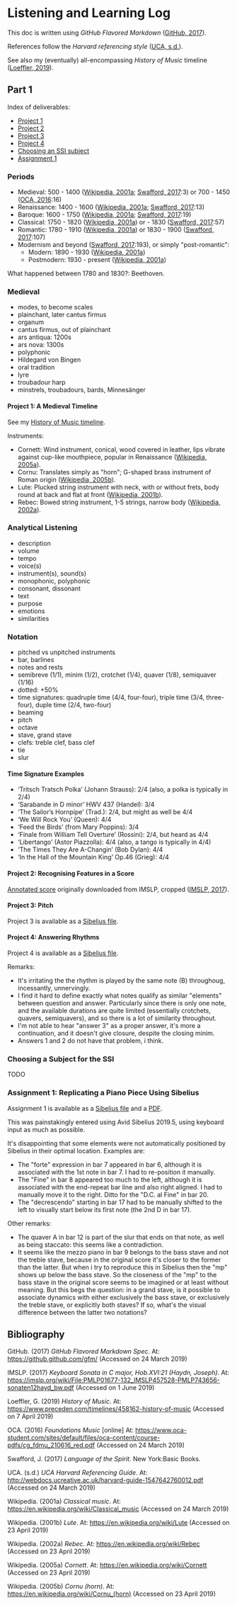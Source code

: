 # Listening and Learning Log

This doc is written using _GitHub Flavored Markdown_ ([GitHub, 2017]).

References follow the _Harvard referencing style_ ([UCA, s.d.]).

See also my (eventually) all-encompassing _History of Music_ timeline ([Loeffler, 2019]).

## Part 1

Index of deliverables:

- [Project 1](#project-1-a-medieval-timeline)
- [Project 2](#project-2-recognising-features-in-a-score)
- [Project 3](#project-3-pitch)
- [Project 4](#project-4-answering-rhythms)
- [Choosing an SSI subject](#choosing-a-subject-for-the-ssi)
- [Assignment 1](#assignment-1-replicating-a-piano-piece-using-sibelius)

### Periods

- Medieval: 500 - 1400 ([Wikipedia, 2001a]; [Swafford, 2017]:3) or 700 - 1450 ([OCA, 2016]:16)
- Renaissance: 1400 - 1600 ([Wikipedia, 2001a]; [Swafford, 2017]:13)
- Baroque: 1600 - 1750 ([Wikipedia, 2001a]; [Swafford, 2017]:19)
- Classical: 1750 - 1820 ([Wikipedia, 2001a]) or - 1830 ([Swafford, 2017]:57)
- Romantic: 1780 - 1910  ([Wikipedia, 2001a]) or 1830 - 1900 ([Swafford, 2017]:107)
- Modernism and beyond ([Swafford, 2017]:193), or simply "post-romantic":
    - Modern: 1890 - 1930 ([Wikipedia, 2001a])
    - Postmodern: 1930 - present ([Wikipedia, 2001a])

What happened between 1780 and 1830?: Beethoven.

### Medieval

- modes, to become scales
- plainchant, later cantus firmus
- organum
- cantus firmus, out of plainchant
- ars antiqua: 1200s
- ars nova: 1300s
- polyphonic
- Hildegard von Bingen
- oral tradition
- lyre
- troubadour harp
- minstrels, troubadours, bards, Minnesänger

#### Project 1: A Medieval Timeline

See my [History of Music timeline][Loeffler, 2019].

Instruments:

- Cornett: Wind instrument, conical, wood covered in leather, lips vibrate against cup-like mouthpiece, popular in Renaissance ([Wikipedia, 2005a]).
- Cornu: Translates simply as "horn"; G-shaped brass instrument of Roman origin ([Wikipedia, 2005b]).
- Lute: Plucked string instrument with neck, with or without frets, body round at back and flat at front ([Wikipedia, 2001b]).
- Rebec: Bowed string instrument, 1-5 strings, narrow body ([Wikipedia, 2002a]).

### Analytical Listening

- description
- volume
- tempo
- voice(s)
- instrument(s), sound(s)
- monophonic, polyphonic
- consonant, dissonant 
- text
- purpose
- emotions
- similarities 

### Notation

- pitched vs unpitched instruments
- bar, barlines
- notes and rests
- semibreve (1/1), minim (1/2), crotchet (1/4), quaver (1/8), semiquaver (1/16)
- dotted: +50%
- time signatures: quadruple time (4/4, four-four), triple time (3/4, three-four), duple time (2/4, two-four)
- beaming
- pitch
- octave
- stave, grand stave
- clefs: treble clef, bass clef
- tie
- slur

#### Time Signature Examples

- ‘Tritsch Tratsch Polka’ (Johann Strauss): 2/4 (also, a polka is typically in 2/4)
- ‘Sarabande in D minor’ HWV 437 (Handel): 3/4
- ‘The Sailor’s Hornpipe’ (Trad.): 2/4, but might as well be 4/4
- ‘We Will Rock You’ (Queen): 4/4
- ‘Feed the Birds’ (from Mary Poppins): 3/4
- ‘Finale from William Tell Overture’ (Rossini): 2/4, but heard as 4/4
- ‘Libertango’ (Astor Piazzolla): 4/4 (also, a tango is typically in 4/4)
- ‘The Times They Are A-Changin’ (Bob Dylan): 4/4
- ‘In the Hall of the Mountain King’ Op.46 (Grieg): 4/4

#### Project 2: Recognising Features in a Score

[Annotated score](./files/haydn-sonata-C-major_Hob-XVI-21.png) originally downloaded from IMSLP, cropped ([IMSLP, 2017]).

#### Project 3: Pitch

Project 3 is available as a [Sibelius file](./files/project3.sib).

#### Project 4: Answering Rhythms

Project 4 is available as a [Sibelius file](./files/project4.sib).

Remarks:

- It's irritating the the rhythm is played by the same note (B) throughoug, incessantly, unnervingly.
- I find it hard to define exactly what notes qualify as similar "elements" between question and answer. Particularly since there is only one note, and the available durations are quite limited (essentially crotchets, quavers, semiquavers), and so there is a lot of similarity throughout.
- I'm not able to hear "answer 3" as a proper answer, it's more a continuation, and it doesn't give closure, despite the closing minim.
- Answers 1 and 2 do not have that problem, i think.

### Choosing a Subject for the SSI

TODO

### Assignment 1: Replicating a Piano Piece Using Sibelius

Assignment 1 is available as a [Sibelius file](./files/assignment1.sib) and a [PDF](./files/assignment1.pdf).

This was painstakingly entered using Avid Sibelius 2019.5, using keyboard input as much as possible.

It's disappointing that some elements were not automatically positioned by Sibelius in their optimal location. Examples are:

- The "forte" expression in bar 7 appeared in bar 6, although it is associated with the 1st note in bar 7. I had to re-position it manually.
- The "Fine" in bar 8 appeared too much to the left, although it is associated with the end-repeat bar line and also right aligned. I had to manually move it to the right. Ditto for the "D.C. al Fine" in bar 20.
- The "decrescendo" starting in bar 17 had to be manually shifted to the left to visually start below its first note (the 2nd D in bar 17).

Other remarks:

- The quaver A in bar 12 is part of the slur that ends on that note, as well as being staccato: this seems like a contradiction.
- It seems like the mezzo piano in bar 9 belongs to the bass stave and not the treble stave, because in the original score it's closer to the former than the latter. But when i try to reproduce this in Sibelius then the "mp" shows up below the bass stave. So the closeness of the "mp" to the bass stave in the original score seems to be imagined or at least without meaning. But this begs the question: in a grand stave, is it possible to associate dynamics with either exclusively the bass stave, or exclusively the treble stave, or explicitly both staves? If so, what's the visual difference between the latter two notations?

## Bibliography

[GitHub, 2017]: https://github.github.com/gfm/
GitHub. (2017) _GitHub Flavored Markdown Spec_. At: <https://github.github.com/gfm/> (Accessed on 24 March 2019)

[IMSLP, 2017]: https://imslp.org/wiki/File:PMLP01677-132_IMSLP457528-PMLP743656-sonaten12hayd_bw.pdf
IMSLP. (2017) _Keyboard Sonata in C major, Hob.XVI:21 (Haydn, Joseph)_. At: <https://imslp.org/wiki/File:PMLP01677-132_IMSLP457528-PMLP743656-sonaten12hayd_bw.pdf> (Accessed on 1 June 2019)

[Loeffler, 2019]: https://www.preceden.com/timelines/458162-history-of-music
Loeffler, G. (2019) _History of Music_. At: <https://www.preceden.com/timelines/458162-history-of-music> (Accessed on 7 April 2019)

[OCA, 2016]: https://www.oca-student.com/sites/default/files/oca-content/course-pdfs/cg_fdmu_210616_red.pdf
OCA. (2016) _Foundations Music_ [online] At: <https://www.oca-student.com/sites/default/files/oca-content/course-pdfs/cg_fdmu_210616_red.pdf> (Accessed on 24 March 2019)

[Swafford, 2017]: https://books.google.com/books?id=_KpEvgAACAAJ
Swafford, J. (2017) _Language of the Spirit_. New York:Basic Books.

[UCA, s.d.]: http://webdocs.ucreative.ac.uk/harvard-guide-1547642760012.pdf
UCA. (s.d.) _UCA Harvard Referencing Guide_. At: <http://webdocs.ucreative.ac.uk/harvard-guide-1547642760012.pdf> (Accessed on 24 March 2019)

[Wikipedia, 2001a]: https://en.wikipedia.org/wiki/Classical_music
Wikipedia. (2001a) _Classical music_. At: <https://en.wikipedia.org/wiki/Classical_music> (Accessed on 24 March 2019)

[Wikipedia, 2001b]: https://en.wikipedia.org/wiki/Lute
Wikipedia. (2001b) _Lute_. At: <https://en.wikipedia.org/wiki/Lute> (Accessed on 23 April 2019)

[Wikipedia, 2002a]: https://en.wikipedia.org/wiki/Rebec
Wikipedia. (2002a) _Rebec_. At: <https://en.wikipedia.org/wiki/Rebec> (Accessed on 23 April 2019)

[Wikipedia, 2005a]: https://en.wikipedia.org/wiki/Cornett
Wikipedia. (2005a) _Cornett_. At: <https://en.wikipedia.org/wiki/Cornett> (Accessed on 23 April 2019)

[Wikipedia, 2005b]: https://en.wikipedia.org/wiki/Cornu_(horn)
Wikipedia. (2005b) _Cornu (horn)_. At: <https://en.wikipedia.org/wiki/Cornu_(horn)>  (Accessed on 23 April 2019)
